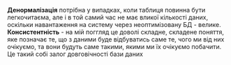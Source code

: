 **Денормалізація** потрібна у випадках, коли таблиця повинна бути легкочитаєма, але і в той самий час не має вликої кількості даних, оскільки навантаження на систему через неоптимізовану БД - велике.
**Консистентність** - на мій поггляд це доволі складне, складене поняття, яке позначає те, що з даними буде відбуватись саме те, чого ми від них очікуємо, та вони будуть саме такими, якими ми їх очікуємо побачити. Це такий собі залог довговічності бази даних
